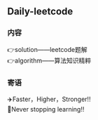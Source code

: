 ## Daily-leetcode

### 内容
👉solution——leetcode题解<br>
👉algorithm——算法知识精粹

### 寄语
✈️Faster，Higher，Stronger!!<br>
🚢Never stopping learning!!